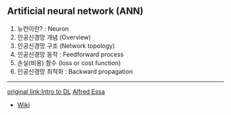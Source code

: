 ## Artificial neural network (ANN)

1. 뉴런이란? : Neuron
2. 인공신경망 개념 (Overview)
3. 인공신경망 구조 (Network topology)
4. 인공신경망 동작 : Feedforward process
5. 손실(비용) 함수 (loss or cost function)
6. 인공신경망 최적화 : Backward propagation

***

[original link:Intro to DL](https://github.com/alfredessa/lasi2018/tree/master/notebooks/slideversion/deeplearning) 
[Alfred Essa](https://github.com/alfredessa)

- [Wiki](https://github.com/alfredessa/lasi2018/wiki/LASI2018-Python-Tutorial)
